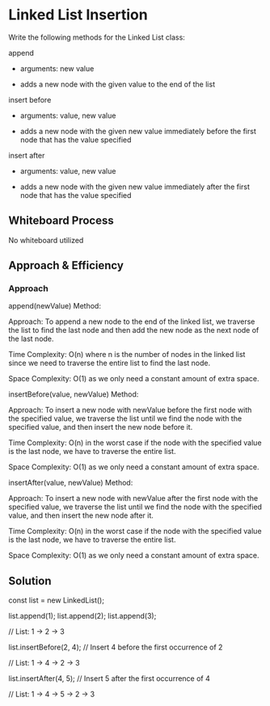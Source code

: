# Linked List Insertion

Write the following methods for the Linked List class:

append

- arguments: new value

- adds a new node with the given value to the end of the list

insert before

- arguments: value, new value

- adds a new node with the given new value immediately before the first node that has the value specified

insert after

- arguments: value, new value

- adds a new node with the given new value immediately after the first node that has the value specified

## Whiteboard Process

No whiteboard utilized

## Approach & Efficiency

### Approach

append(newValue) Method:

Approach: To append a new node to the end of the linked list, we traverse the list to find the last node and then add the new node as the next node of the last node.

Time Complexity: O(n) where n is the number of nodes in the linked list since we need to traverse the entire list to find the last node.

Space Complexity: O(1) as we only need a constant amount of extra space.

insertBefore(value, newValue) Method:

Approach: To insert a new node with newValue before the first node with the specified value, we traverse the list until we find the node with the specified value, and then insert the new node before it.

Time Complexity: O(n) in the worst case if the node with the specified value is the last node, we have to traverse the entire list.

Space Complexity: O(1) as we only need a constant amount of extra space.

insertAfter(value, newValue) Method:

Approach: To insert a new node with newValue after the first node with the specified value, we traverse the list until we find the node with the specified value, and then insert the new node after it.

Time Complexity: O(n) in the worst case if the node with the specified value is the last node, we have to traverse the entire list.

Space Complexity: O(1) as we only need a constant amount of extra space.

## Solution

const list = new LinkedList();

list.append(1);
list.append(2);
list.append(3);

// List: 1 -> 2 -> 3

list.insertBefore(2, 4); // Insert 4 before the first occurrence of 2

// List: 1 -> 4 -> 2 -> 3

list.insertAfter(4, 5); // Insert 5 after the first occurrence of 4

// List: 1 -> 4 -> 5 -> 2 -> 3
